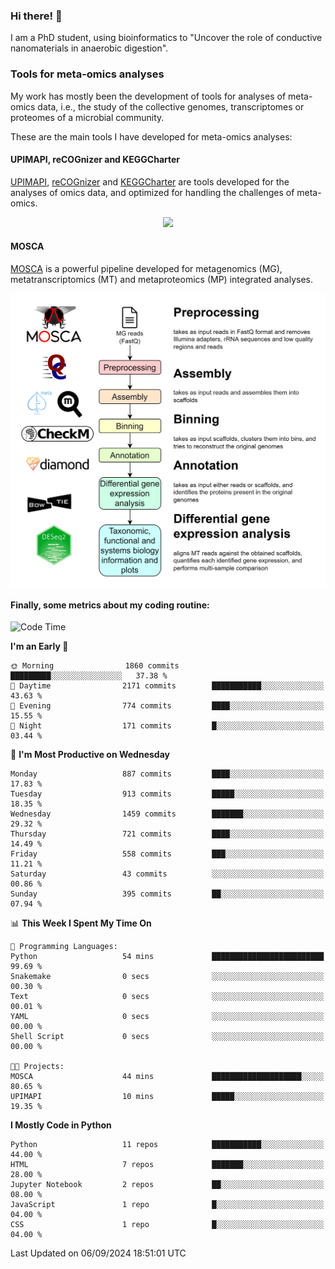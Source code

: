 ### Hi there! 👋

I am a PhD student, using bioinformatics to "Uncover the role of conductive nanomaterials in anaerobic digestion".

### Tools for meta-omics analyses

My work has mostly been the development of tools for analyses of meta-omics data, i.e., the study of the collective genomes, transcriptomes or proteomes of a microbial community.

These are the main tools I have developed for meta-omics analyses:

#### UPIMAPI, reCOGnizer and KEGGCharter

[UPIMAPI](https://github.com/iquasere/UPIMAPI), [reCOGnizer](https://github.com/iquasere/reCOGnizer) and [KEGGCharter](https://github.com/iquasere/KEGGCharter) are tools developed for the analyses of omics data, and optimized for handling the challenges of meta-omics.

<p align="center">
    <img src="assets/annotation_paper.png">
</p>

#### MOSCA

[MOSCA](https://github.com/iquasere/MOSCA) is a powerful pipeline developed for metagenomics (MG), metatranscriptomics (MT) and metaproteomics (MP) integrated analyses.

<p align="center">
    <img src="assets/mosca_workflow.png" align="center" width="700">
</p>


#### Finally, some metrics about my coding routine:

<!--START_SECTION:waka-->
![Code Time](http://img.shields.io/badge/Code%20Time-854%20hrs%2035%20mins-blue)

**I'm an Early 🐤** 

```text
🌞 Morning                1860 commits        █████████░░░░░░░░░░░░░░░░   37.38 % 
🌆 Daytime                2171 commits        ███████████░░░░░░░░░░░░░░   43.63 % 
🌃 Evening                774 commits         ████░░░░░░░░░░░░░░░░░░░░░   15.55 % 
🌙 Night                  171 commits         █░░░░░░░░░░░░░░░░░░░░░░░░   03.44 % 
```
📅 **I'm Most Productive on Wednesday** 

```text
Monday                   887 commits         ████░░░░░░░░░░░░░░░░░░░░░   17.83 % 
Tuesday                  913 commits         █████░░░░░░░░░░░░░░░░░░░░   18.35 % 
Wednesday                1459 commits        ███████░░░░░░░░░░░░░░░░░░   29.32 % 
Thursday                 721 commits         ████░░░░░░░░░░░░░░░░░░░░░   14.49 % 
Friday                   558 commits         ███░░░░░░░░░░░░░░░░░░░░░░   11.21 % 
Saturday                 43 commits          ░░░░░░░░░░░░░░░░░░░░░░░░░   00.86 % 
Sunday                   395 commits         ██░░░░░░░░░░░░░░░░░░░░░░░   07.94 % 
```


📊 **This Week I Spent My Time On** 

```text
💬 Programming Languages: 
Python                   54 mins             █████████████████████████   99.69 % 
Snakemake                0 secs              ░░░░░░░░░░░░░░░░░░░░░░░░░   00.30 % 
Text                     0 secs              ░░░░░░░░░░░░░░░░░░░░░░░░░   00.01 % 
YAML                     0 secs              ░░░░░░░░░░░░░░░░░░░░░░░░░   00.00 % 
Shell Script             0 secs              ░░░░░░░░░░░░░░░░░░░░░░░░░   00.00 % 

🐱‍💻 Projects: 
MOSCA                    44 mins             ████████████████████░░░░░   80.65 % 
UPIMAPI                  10 mins             █████░░░░░░░░░░░░░░░░░░░░   19.35 % 
```

**I Mostly Code in Python** 

```text
Python                   11 repos            ███████████░░░░░░░░░░░░░░   44.00 % 
HTML                     7 repos             ███████░░░░░░░░░░░░░░░░░░   28.00 % 
Jupyter Notebook         2 repos             ██░░░░░░░░░░░░░░░░░░░░░░░   08.00 % 
JavaScript               1 repo              █░░░░░░░░░░░░░░░░░░░░░░░░   04.00 % 
CSS                      1 repo              █░░░░░░░░░░░░░░░░░░░░░░░░   04.00 % 
```




 Last Updated on 06/09/2024 18:51:01 UTC
<!--END_SECTION:waka-->

